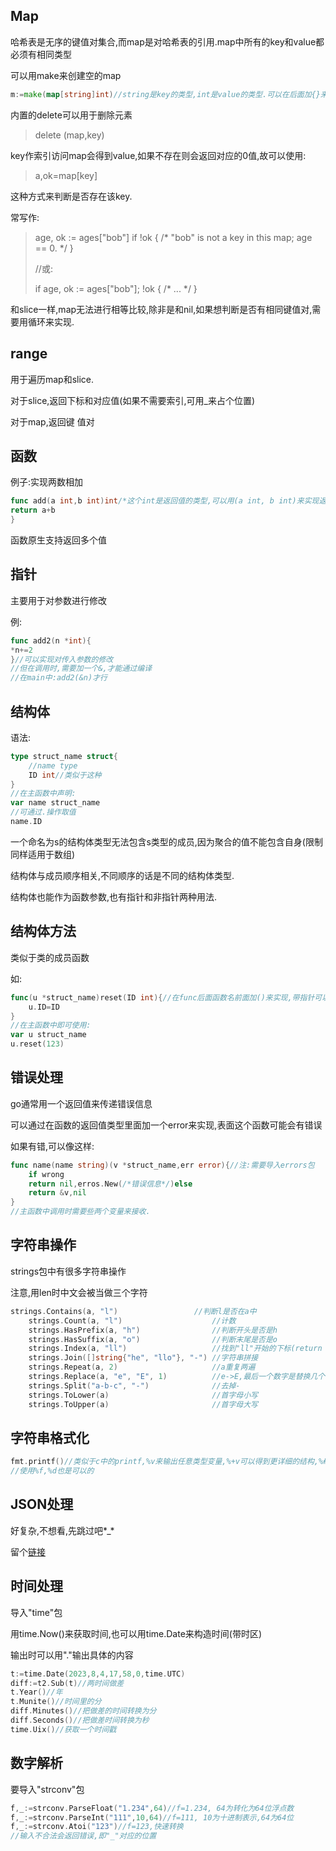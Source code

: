 ## Map

哈希表是无序的键值对集合,而map是对哈希表的引用.map中所有的key和value都必须有相同类型

可以用make来创建空的map

```go
m:=make(map[string]int)//string是key的类型,int是value的类型.可以在后面加{}来指定一些最初的key/value,如果只有{}则是一个空map.
```

内置的delete可以用于删除元素

> delete (map,key)

key作索引访问map会得到value,如果不存在则会返回对应的0值,故可以使用:

> a,ok=map[key]

这种方式来判断是否存在该key.

常写作:

>age, ok := ages["bob"]
>if !ok { /* "bob" is not a key in this map; age == 0. */ }
>
>//或:
>
>if age, ok := ages["bob"]; !ok { /* ... */ }

和slice一样,map无法进行相等比较,除非是和nil,如果想判断是否有相同键值对,需要用循环来实现.

## range

用于遍历map和slice.

对于slice,返回下标和对应值(如果不需要索引,可用_来占个位置)

对于map,返回键 值对

## 函数

例子:实现两数相加

``` go
func add(a int,b int)int/*这个int是返回值的类型,可以用(a int, b int)来实现返回a,b*/ {
return a+b
}
```

函数原生支持返回多个值

## 指针

主要用于对参数进行修改

例:

``` go
func add2(n *int){
*n+=2
}//可以实现对传入参数的修改
//但在调用时,需要加一个&,才能通过编译
//在main中:add2(&n)才行
```

## 结构体

语法:

``` go
type struct_name struct{
    //name type
    ID int//类似于这种
}
//在主函数中声明:
var name struct_name
//可通过.操作取值
name.ID
```

一个命名为s的结构体类型无法包含s类型的成员,因为聚合的值不能包含自身(限制同样适用于数组)

结构体与成员顺序相关,不同顺序的话是不同的结构体类型.

结构体也能作为函数参数,也有指针和非指针两种用法.

## 结构体方法

类似于类的成员函数

如:

```go
func(u *struct_name)reset(ID int){//在func后面函数名前面加()来实现,带指针可以实现对结构体修改
    u.ID=ID
}
//在主函数中即可使用:
var u struct_name
u.reset(123)
```

## 错误处理

go通常用一个返回值来传递错误信息

可以通过在函数的返回值类型里面加一个error来实现,表面这个函数可能会有错误

如果有错,可以像这样:

```go
func name(name string)(v *struct_name,err error){//注:需要导入errors包
    if wrong
    return nil,erros.New(/*错误信息*/)else 
    return &v,nil
}
//主函数中调用时需要些两个变量来接收.
```

## 字符串操作

strings包中有很多字符串操作

注意,用len时中文会被当做三个字符

```go
strings.Contains(a, "l")                 //判断l是否在a中
	strings.Count(a, "l")                    //计数
	strings.HasPrefix(a, "h")                //判断开头是否是h
	strings.HasSuffix(a, "o")                //判断末尾是否是o
	strings.Index(a, "ll")                   //找到"ll"开始的下标(return 2)
	strings.Join([]string{"he", "llo"}, "-") //字符串拼接
	strings.Repeat(a, 2)                     //a重复两遍
	strings.Replace(a, "e", "E", 1)          //e->E,最后一个数字是替换几个,如果是-1就全换
	strings.Split("a-b-c", "-")              //去掉-
	strings.ToLower(a)                       //首字母小写
	strings.ToUpper(a)                       //首字母大写
```



## 字符串格式化

```go
fmt.printf()//类似于c中的printf,%v来输出任意类型变量,%+v可以得到更详细的结构,%#v则更详细
//使用%f,%d也是可以的
```

## JSON处理

好复杂,不想看,先跳过吧\*_\*

留个[链接](https://blog.csdn.net/xiazhipeng1000/article/details/112738754?ops_request_misc=%257B%2522request%255Fid%2522%253A%2522169114242416800182790896%2522%252C%2522scm%2522%253A%252220140713.130102334..%2522%257D&request_id=169114242416800182790896&biz_id=0&utm_medium=distribute.pc_search_result.none-task-blog-2~all~sobaiduend~default-1-112738754-null-null.142^v92^chatgptT3_1&utm_term=go%20json&spm=1018.2226.3001.4187)

## 时间处理

导入"time"包

用time.Now()来获取时间,也可以用time.Date来构造时间(带时区)

输出时可以用"."输出具体的内容

``` go
t:=time.Date(2023,8,4,17,58,0,time.UTC)
diff:=t2.Sub(t)//两时间做差
t.Year()//年
t.Munite()//时间里的分
diff.Minutes()//把做差的时间转换为分
diff.Seconds()//把做差时间转换为秒
time.Uix()//获取一个时间戳
```

## 数字解析

要导入"strconv"包

```go
f,_:=strconv.ParseFloat("1.234",64)//f=1.234, 64为转化为64位浮点数
f,_:=strconv.ParseInt("111",10,64)//f=111, 10为十进制表示,64为64位
f,_:=strconv.Atoi("123")//f=123,快速转换
//输入不合法会返回错误,即"_"对应的位置
```

